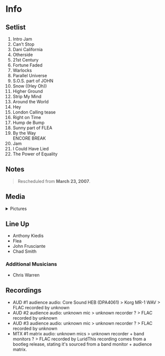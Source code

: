 # Info

## Setlist

1. Intro Jam
2. Can't Stop
3. Dani California
4. Otherside
5. 21st Century
6. Fortune Faded
7. Warlocks
8. Parallel Universe
9. S.O.S. part of JOHN
10. Snow ((Hey Oh))
11. Higher Ground
12. Strip My Mind
13. Around the World
14. Hey
15. London Calling tease
16. Right on Time
17. Hump de Bump
18. Sunny part of FLEA
19. By the Way
<br> ENCORE BREAK
20. Jam
21. I Could Have Lied
22. The Power of Equality

## Notes

> Rescheduled from **March 23, 2007**.

## Media 

<details>
  <summary>Pictures</summary>
  <!--<img alt="Setlist" title="Setlist" src="_.jpg" height="200" />
  <img alt="Clipping" title="Clipping" src="_.jpg" height="200" />
  <img alt="Flyer" title="Flyer" src="_.jpg" height="200" />-->
</details>

## Line Up

* Anthony Kiedis
* Flea
* John Frusciante
* Chad Smith

### Additional Musicians

* Chris Warren

## Recordings

* AUD #1 audience audio: Core Sound HEB (DPA4061) > Korg MR-1 WAV > FLAC recorded by unknown  
* AUD #2 audience audio: unknown mic > unknown recorder ? > FLAC recorded by unknown  
* AUD #3 audience audio: unknown mic > unknown recorder ? > FLAC recorded by unknown  
* MTX #1 matrix audio: unknown mics > unknown recorder + band monitors ? > FLAC recorded by LuridThis recording comes from a bootleg release, stating it's sourced from a band monitor + audience matrix.
